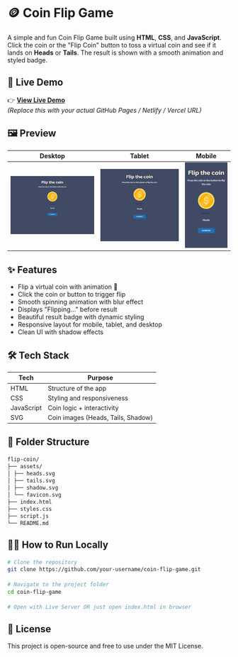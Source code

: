 # 🪙 Coin Flip Game

A simple and fun Coin Flip Game built using **HTML**, **CSS**, and **JavaScript**. Click the coin or the "Flip Coin" button to toss a virtual coin and see if it lands on **Heads** or **Tails**. The result is shown with a smooth animation and styled badge.

## 🚀 Live Demo

👉 [**View Live Demo**](https://your-username.github.io/coin-flip-game/)  
_(Replace this with your actual GitHub Pages / Netlify / Vercel URL)_



## 🖼️ Preview

| Desktop                         | Tablet                         | Mobile                         |
|--------------------------------|--------------------------------|-------------------------------|
| ![](./assets/Desktop_1350px.jpg) | ![](./assets/Tablet_1024px.jpg) | ![](./assets/Mobile_412px.jpg) |



## ✨ Features

- Flip a virtual coin with animation 🎯
- Click the coin or button to trigger flip
- Smooth spinning animation with blur effect
- Displays "Flipping..." before result
- Beautiful result badge with dynamic styling
- Responsive layout for mobile, tablet, and desktop
- Clean UI with shadow effects



## 🛠️ Tech Stack

| Tech      | Purpose                  |
|-----------|--------------------------|
| HTML      | Structure of the app     |
| CSS       | Styling and responsiveness |
| JavaScript| Coin logic + interactivity |
| SVG       | Coin images (Heads, Tails, Shadow)





## 📁 Folder Structure
```
flip-coin/
├── assets/
│ ├── heads.svg
│ ├── tails.svg
│ ├── shadow.svg
│ └── favicon.svg
├── index.html
├── styles.css
├── script.js
└── README.md
```




## 🧑‍💻 How to Run Locally

```bash
# Clone the repository
git clone https://github.com/your-username/coin-flip-game.git

# Navigate to the project folder
cd coin-flip-game

# Open with Live Server OR just open index.html in browser
```

## 📌 License

This project is open-source and free to use under the MIT License.
